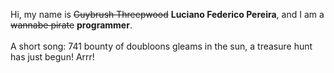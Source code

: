 Hi, my name is ~~Guybrush Threepwood~~ **Luciano Federico Pereira**, and I am a ~~wannabe pirate~~ **programmer**.<br><br>A short song: 741 bounty of doubloons gleams in the sun, a treasure hunt has just begun! Arrr!

